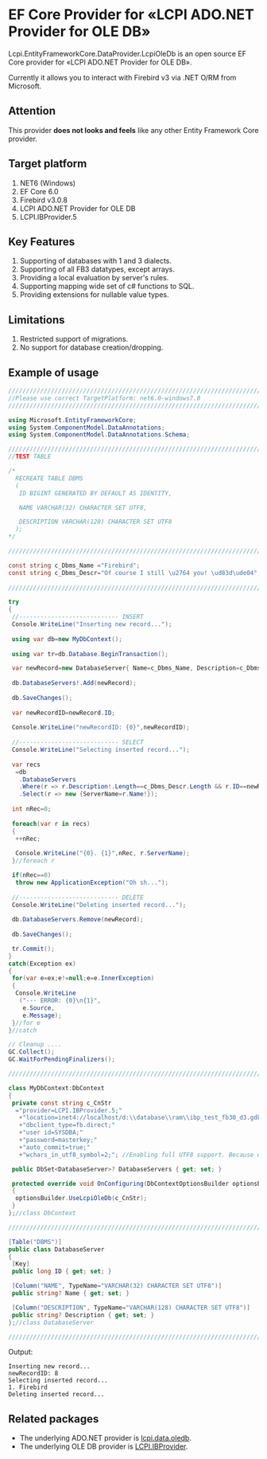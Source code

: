 # EF Core Provider for «LCPI ADO.NET Provider for OLE DB»

Lcpi.EntityFrameworkCore.DataProvider.LcpiOleDb is an open source EF Core provider for «LCPI ADO.NET Provider for OLE DB».

Currently it allows you to interact with Firebird v3 via .NET O/RM from Microsoft.

## Attention

This provider **does not looks and feels** like any other Entity Framework Core provider.

## Target platform
1. NET6 (Windows)
2. EF Core 6.0
3. Firebird v3.0.8
4. LCPI ADO.NET Provider for OLE DB
5. LCPI.IBProvider.5
 
## Key Features
1. Supporting of databases with 1 and 3 dialects.
2. Supporting of all FB3 datatypes, except arrays.
3. Providing a local evaluation by server's rules.
4. Supporting mapping wide set of c# functions to SQL.
5. Providing extensions for nullable value types.

## Limitations
1. Restricted support of migrations.
2. No support for database creation/dropping.

## Example of usage

``` c#
////////////////////////////////////////////////////////////////////////////////
//Please use correct TargetPlatform: net6.0-windows7.0
////////////////////////////////////////////////////////////////////////////////

using Microsoft.EntityFrameworkCore;
using System.ComponentModel.DataAnnotations;
using System.ComponentModel.DataAnnotations.Schema;

////////////////////////////////////////////////////////////////////////////////
//TEST TABLE

/*
  RECREATE TABLE DBMS
  (
   ID BIGINT GENERATED BY DEFAULT AS IDENTITY,

   NAME VARCHAR(32) CHARACTER SET UTF8,

   DESCRIPTION VARCHAR(128) CHARACTER SET UTF8
  );
*/ 

////////////////////////////////////////////////////////////////////////////////

const string c_Dbms_Name ="Firebird";
const string c_Dbms_Descr="Of course I still \u2764 you! \ud83d\ude04"; // ;)
 
////////////////////////////////////////////////////////////////////////////////

try
{
 //---------------------------- INSERT
 Console.WriteLine("Inserting new record...");
 
 using var db=new MyDbContext();
 
 using var tr=db.Database.BeginTransaction();

 var newRecord=new DatabaseServer{ Name=c_Dbms_Name, Description=c_Dbms_Descr};
 
 db.DatabaseServers!.Add(newRecord);
 
 db.SaveChanges();
 
 var newRecordID=newRecord.ID;
 
 Console.WriteLine("newRecordID: {0}",newRecordID);
 
 //---------------------------- SELECT
 Console.WriteLine("Selecting inserted record...");
 
 var recs
  =db
   .DatabaseServers
   .Where(r => r.Description!.Length==c_Dbms_Descr.Length && r.ID==newRecordID)
   .Select(r => new {ServerName=r.Name!});
 
 int nRec=0;
 
 foreach(var r in recs)
 {
  ++nRec;
 
  Console.WriteLine("{0}. {1}",nRec, r.ServerName);
 }//foreach r

 if(nRec==0)
  throw new ApplicationException("Oh sh...");
 
 //---------------------------- DELETE
 Console.WriteLine("Deleting inserted record...");
 
 db.DatabaseServers.Remove(newRecord);
 
 db.SaveChanges();

 tr.Commit();
}
catch(Exception ex)
{
 for(var e=ex;e!=null;e=e.InnerException)
 {
  Console.WriteLine
   ("--- ERROR: {0}\n{1}",
    e.Source,
    e.Message);
 }//for e
}//catch

// Cleanup ....
GC.Collect();
GC.WaitForPendingFinalizers();

////////////////////////////////////////////////////////////////////////////////

class MyDbContext:DbContext
{
 private const string c_CnStr
  ="provider=LCPI.IBProvider.5;"
   +"location=inet4://localhost/d:\\database\\ram\\ibp_test_fb30_d3.gdb;"
   +"dbclient_type=fb.direct;"
   +"user id=SYSDBA;"
   +"password=masterkey;"
   +"auto_commit=true;"
   +"wchars_in_utf8_symbol=2;"; //Enabling full UTF8 support. Because we can.

 public DbSet<DatabaseServer>? DatabaseServers { get; set; }

 protected override void OnConfiguring(DbContextOptionsBuilder optionsBuilder)
 {
  optionsBuilder.UseLcpiOleDb(c_CnStr);
 }
};//class DbContext

////////////////////////////////////////////////////////////////////////////////

[Table("DBMS")]
public class DatabaseServer
{
 [Key]
 public long ID { get; set; }

 [Column("NAME", TypeName="VARCHAR(32) CHARACTER SET UTF8")]
 public string? Name { get; set; }

 [Column("DESCRIPTION", TypeName="VARCHAR(128) CHARACTER SET UTF8")]
 public string? Description { get; set; }
};//class DatabaseServer

////////////////////////////////////////////////////////////////////////////////
```

Output:
```
Inserting new record...
newRecordID: 8
Selecting inserted record...
1. Firebird
Deleting inserted record...
```

## Related packages

* The underlying ADO.NET provider is [lcpi.data.oledb](https://www.nuget.org/packages/lcpi.data.oledb).
* The underlying OLE DB provider is [LCPI.IBProvider](https://www.ibprovider.com/eng).
